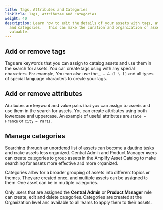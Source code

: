 ```yaml
---
title: Tags, Attributes and Categories
linkTitle: Tags, Attributes and Categories
weight: 40
description: Learn how to edit the details of your assets with tags, attributes
  and categories.   This can make the curation and organization of assets more
  valuable.
---
```

## Add or remove tags

Tags are keywords that you can assign to catalog assets and use them in the search for assets. You can create tags using with any special characters.   For example, You can also use the `_ - & () \ []` and all types of special language characters to create your tags.



## Add or remove attributes

Attributes are keyword and value pairs that you can assign to assets and use them in the search for assets.  You can create attributes using both lowercase and uppercase.  An example of useful attributes are ` state = France `  or ` city = Paris `.

## Manage categories

Searching through an unordered list of assets can become a dauting tasks and make assets less organized. Central Admin and Product Manager users can create categories to group assets in the Amplify Asset Catalog to make searching for assets more effective and more organized.

Categories allow for a broader grouping of assets into different topics or themes. They are created once, and multiple assets can be assigned to them. One asset can be in multiple categories.



Only users that are assigned the **Central Admin** or **Product Manager** role can create, edit and delete categories. Categories are created at the Organization level and available to all teams to apply them to their assets.
